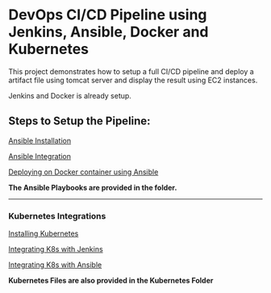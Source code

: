 # DevOps CI/CD Pipeline using Jenkins, Ansible, Docker and Kubernetes

This project demonstrates how to setup a full CI/CD pipeline and deploy a artifact file using tomcat server and display the result using EC2 instances.

Jenkins and Docker is already setup.

## Steps to Setup the Pipeline:

[ Ansible Installation ](https://github.com/shubhgarg2401/Devops-CI-CD-pipeline-using-Jenkins-Ansible-Docker-k8s/blob/main/Ansible_installation.MD " Ansible Installation ")

 [Ansible Integration ](https://github.com/shubhgarg2401/Devops-CI-CD-pipeline-using-Jenkins-Ansible-Docker-k8s/blob/main/Ansible_integration.MD "Ansible Integration ")
 
[ Deploying on Docker container using Ansible](https://github.com/shubhgarg2401/Devops-CI-CD-pipeline-using-Jenkins-Ansible-Docker-k8s/blob/main/Deploy_on_Container_using_Ansible.MD " Deploying on Docker container using Ansible")

**The Ansible Playbooks are provided in the folder.**

------------

### Kubernetes Integrations

[Installing Kubernetes](https://github.com/shubhgarg2401/Devops-CI-CD-pipeline-using-Jenkins-Ansible-Docker-k8s/blob/main/Kubernetes-setup.MD "Installing Kubernetes")

[Integrating K8s with Jenkins ](https://github.com/shubhgarg2401/Devops-CI-CD-pipeline-using-Jenkins-Ansible-Docker-k8s/blob/main/Integrating_Kubernetes_with_Jenkins.MD "Integrating K8s with Jenkins ")

[Integrating K8s with Ansible](https://github.com/shubhgarg2401/Devops-CI-CD-pipeline-using-Jenkins-Ansible-Docker-k8s/blob/main/Integrating_Kubernetes_with_Ansible.MD "Integrating K8s with Ansible")

**Kubernetes Files are also provided in the Kubernetes Folder**



